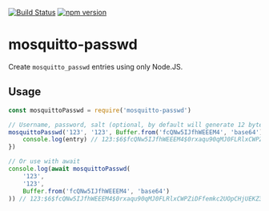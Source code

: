 [![Build Status](https://travis-ci.org/rozpuszczalny/node-mosquitto-passwd.svg?branch=master)](https://travis-ci.org/rozpuszczalny/node-mosquitto-passwd) [![npm version](https://badge.fury.io/js/mosquitto-passwd.svg)](https://badge.fury.io/js/mosquitto-passwd)

# mosquitto-passwd

Create `mosquitto_passwd` entries using only Node.JS.

## Usage

```javascript
const mosquittoPasswd = require('mosquitto-passwd')

// Username, password, salt (optional, by default will generate 12 bytes salt)
mosquittoPasswd('123', '123', Buffer.from('fcQNw5IJfhWEEEM4', 'base64')).then(entry => {
    console.log(entry) // 123:$6$fcQNw5IJfhWEEEM4$0rxaqu90qMJ0FLRlxCWPZiDFfemkc2UOpCHjUEKZ32C6AcKe9x5QKEFPuZwrW9jqoOmdOfP/3FKvbY48AFpSlA==
})

// Or use with await
console.log(await mosquittoPasswd(
    '123', 
    '123', 
    Buffer.from('fcQNw5IJfhWEEEM4', 'base64')
)) // 123:$6$fcQNw5IJfhWEEEM4$0rxaqu90qMJ0FLRlxCWPZiDFfemkc2UOpCHjUEKZ32C6AcKe9x5QKEFPuZwrW9jqoOmdOfP/3FKvbY48AFpSlA==
```